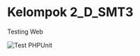 # Kelompok 2_D_SMT3

Testing Web

![Test PHPUnit](https://user-images.githubusercontent.com/75100232/144592748-e3900020-5276-442b-8606-8453fef28b5a.PNG)



